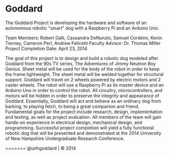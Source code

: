 Goddard
=======

The Goddard Project is developing the hardware and software of an autonomous robotic "smart" dog with a Raspberry Pi and an Arduino Uno.

Team Members: Robert Galli, Cassandra DeNunzio, Samuel Cordeiro, Kevin Tierney, Cameron Perl, Andrew Felicetti
Faculty Advisor: Dr. Thomas Miller
Project Completion Date: April 23, 2014

The goal of this project is to design and build a robotic dog modeled after Goddard from the 90s TV series, The Adventures of Jimmy Neutron Boy Genius. Sheet metal will be used for the body of the robot in order to keep the frame lightweight. The sheet metal will be welded together for structural support. Goddard will travel on 2 wheels powered by electric motors and 2 caster wheels. The robot will use a Raspberry Pi as its master device and an Arduino Uno in order to control the robot. All circuitry, microcontrollers, and motors will be hidden in order to preserve the integrity and appearance of Goddard. Essentially, Goddard will act and behave as an ordinary dog from barking, to playing fetch, to being a great companion and friend. Fundamental goals for the project include research, design, implementation and testing, as well as project evaluation. All members of the team will gain hands-on experience in electrical design, mechanical design, and programming. Successful project completion will yield a fully functional robotic dog that will be presented and demonstrated at the 2014 University of New Hampshire Undergraduate Research Conference.

=======
@unhgoddard | © 2014
